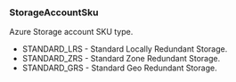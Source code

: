 ### StorageAccountSku
Azure Storage account SKU type.

- STANDARD_LRS - Standard Locally Redundant Storage.
- STANDARD_ZRS - Standard Zone Redundant Storage.
- STANDARD_GRS - Standard Geo Redundant Storage.
